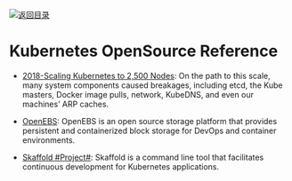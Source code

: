 [![返回目录](https://parg.co/UGo)](https://github.com/wxyyxc1992/Awesome-Reference) 

# Kubernetes OpenSource Reference

* [2018-Scaling Kubernetes to 2,500 Nodes](https://parg.co/Uke): On the path to this scale, many system components caused breakages, including etcd, the Kube masters, Docker image pulls, network, KubeDNS, and even our machines’ ARP caches.

* [OpenEBS](https://www.openebs.io/): OpenEBS is an open source storage platform that provides persistent and containerized block storage for DevOps and container environments.

* [Skaffold #Project#](https://github.com/GoogleCloudPlatform/skaffold): Skaffold is a command line tool that facilitates continuous development for Kubernetes applications. 
